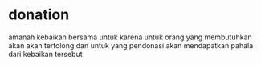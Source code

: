 # donation
amanah kebaikan bersama untuk karena untuk orang yang membutuhkan akan akan tertolong dan untuk yang pendonasi akan mendapatkan pahala dari kebaikan tersebut
